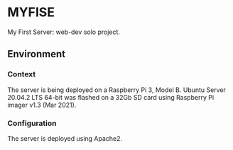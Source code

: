 # MYFISE

My First Server: web-dev solo project. 

## Environment

### Context

The server is being deployed on a Raspberry Pi 3, Model B.
Ubuntu Server 20.04.2 LTS 64-bit was flashed on a 32Gb SD card using Raspberry Pi imager v1.3 (Mar 2021).

### Configuration

The server is deployed using Apache2. 
